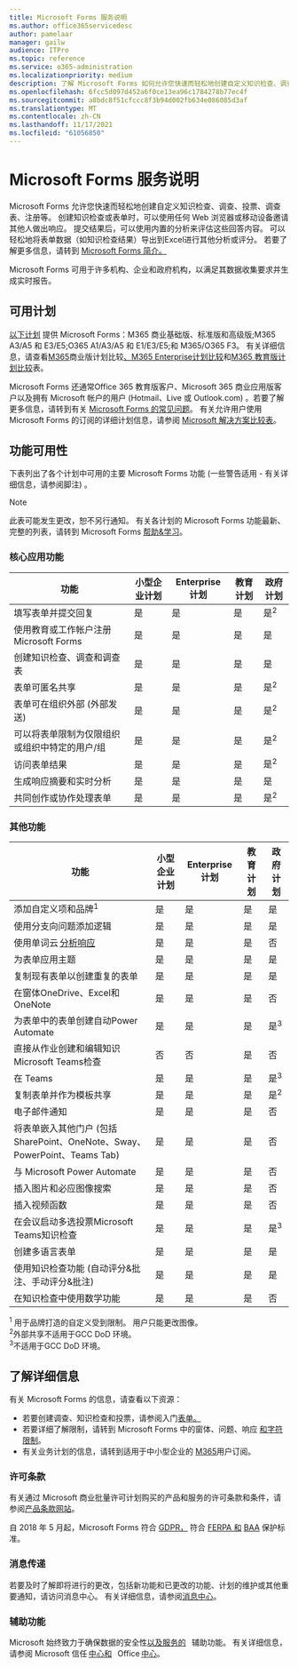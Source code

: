 ```yaml
---
title: Microsoft Forms 服务说明
ms.author: office365servicedesc
author: pamelaar
manager: gailw
audience: ITPro
ms.topic: reference
ms.service: o365-administration
ms.localizationpriority: medium
description: 了解 Microsoft Forms 如何允许您快速而轻松地创建自定义知识检查、调查、投票、调查表、注册等。
ms.openlocfilehash: 6fcc5d097d452a6f0ce13ea96c1784278b77ec4f
ms.sourcegitcommit: a8bdc8f51cfccc8f3b94d002fb634e086085d3af
ms.translationtype: MT
ms.contentlocale: zh-CN
ms.lasthandoff: 11/17/2021
ms.locfileid: "61056850"
---
```

# <a name="microsoft-forms-service-description"></a>Microsoft Forms 服务说明

Microsoft Forms 允许您快速而轻松地创建自定义知识检查、调查、投票、调查表、注册等。 创建知识检查或表单时，可以使用任何 Web 浏览器或移动设备邀请其他人做出响应。 提交结果后，可以使用内置的分析来评估这些回答内容。 可以轻松地将表单数据（如知识检查结果）导出到Excel进行其他分析或评分。 若要了解更多信息，请转到 [Microsoft Forms 简介。](https://support.microsoft.com/office/introduction-to-microsoft-forms-bb1dd261-260f-49aa-9af0-d3dddcea6d69)

Microsoft Forms 可用于许多机构、企业和政府机构，以满足其数据收集要求并生成实时报告。

## <a name="available-plans"></a>可用计划

[以下计划](https://forms.microsoft.com/) 提供 Microsoft Forms：M365 商业基础版、标准版和高级版;M365 A3/A5 和 E3/E5;O365 A1/A3/A5 和 E1/E3/E5;和 M365/O365 F3。 有关详细信息，请查看[M365](https://query.prod.cms.rt.microsoft.com/cms/api/am/binary/RWEBAF)商业版计划比较[、M365 Enterprise计划比较](https://nam06.safelinks.protection.outlook.com/?url=https%3A%2F%2Faka.ms%2FM365EnterprisePlans&data=04%7C01%7Cv-annhem%40microsoft.com%7C79c2f1a8e8ac4f886ba108d94e0fcc77%7C72f988bf86f141af91ab2d7cd011db47%7C1%7C0%7C637626652025884338%7CUnknown%7CTWFpbGZsb3d8eyJWIjoiMC4wLjAwMDAiLCJQIjoiV2luMzIiLCJBTiI6Ik1haWwiLCJXVCI6Mn0%3D%7C1000&sdata=de4WVBq68C4IWCQXw9j64EnYwcX6W9ubh7NgTojH%2Fwk%3D&reserved=0)和[M365 教育版计划比较](https://aka.ms/M365EduPlans)表。

Microsoft Forms 还通常Office 365 教育版[](https://www.microsoft.com/education/products/office/default.aspx)客户、Microsoft 365 商业应用版客户以及拥有 Microsoft 帐户的用户 (Hotmail、Live 或 Outlook.com) 。若要了解更多信息，请转到有关 [Microsoft Forms 的常见问题](https://support.microsoft.com/office/frequently-asked-questions-about-microsoft-forms-495c4242-6102-40a0-add8-df05ed6af61c)。 有关允许用户使用 Microsoft Forms 的订阅的详细计划信息，请参阅 [Microsoft 解决方案比较表](https://go.microsoft.com/fwlink/?linkid=2139145)。

## <a name="feature-availability"></a>功能可用性

下表列出了各个计划中可用的主要 Microsoft Forms 功能 (一些警告适用 - 有关详细信息，请参阅脚注) 。

> [!NOTE]
> 此表可能发生更改，恕不另行通知。 有关各计划的 Microsoft Forms 功能最新、完整的列表，请转到 Microsoft Forms [帮助&学习](https://support.office.com/forms)。

### <a name="core-app-functionality"></a>核心应用功能

| 功能 | 小型企业计划 | Enterprise计划 | 教育计划 | 政府计划 |
| --- | --- | --- | --- | --- |
| 填写表单并提交回复 | 是 | 是 | 是 | 是<sup>2</sup> |
| 使用教育或工作帐户注册 Microsoft Forms | 是 | 是 | 是 | 是 |
| 创建知识检查、调查和调查表 | 是 | 是 | 是 | 是 |
| 表单可匿名共享 | 是 | 是 | 是 | 是<sup>2</sup> |
| 表单可在组织外部 (外部发送)  | 是 | 是 | 是 | 是<sup>2</sup> |
| 可以将表单限制为仅限组织或组织中特定的用户/组 | 是 | 是 | 是 | 是<sup>2</sup> |
| 访问表单结果 | 是 | 是 | 是 | 是<sup>2</sup> |
| 生成响应摘要和实时分析 | 是 | 是 | 是 | 是 |
| 共同创作或协作处理表单 | 是 | 是 | 是 | 是<sup>2</sup> |

### <a name="additional-functionality"></a>其他功能

| 功能 | 小型企业计划 | Enterprise计划 | 教育计划 | 政府计划 |
| --- | --- | --- | --- | --- |
| 添加自定义项和品牌<sup>1</sup> | 是 | 是 | 是 | 是 |
| 使用分支向问题添加逻辑 | 是 | 是 | 是 | 是 |
| 使用单词云 [分析响应](https://support.microsoft.com/office/5c8b89aa-eee3-4ac2-8377-55f2bcf986af) | 是 | 是 | 是 | 否 |
| 为表单应用主题 | 是 | 是 | 是 | 是 |
| 复制现有表单以创建重复的表单 | 是 | 是 | 是 | 是 |
| 在窗体OneDrive、Excel和OneNote | 是 | 是 | 是 | 否 |
| 为表单中的表单创建自动Power Automate | 是 | 是 | 是 | 是<sup>3</sup> |
| 直接从作业创建和编辑知识Microsoft Teams检查 | 否 | 否 | 是 | 否 |
| 在 Teams | 是 | 是 | 是 | 是<sup>3</sup> |
| 复制表单并作为模板共享 | 是 | 是 | 是 | 是<sup>2</sup> |
| 电子邮件通知 | 是 | 是 | 是 | 否 |
| 将表单嵌入其他门户 (包括SharePoint、OneNote、Sway、PowerPoint、Teams Tab)  | 是 | 是 | 是 | 否 |
| 与 Microsoft Power Automate  | 是 | 是 | 是 | 否 |
| 插入图片和必应图像搜索  | 是 | 是 | 是 | 否 |
| 插入视频函数  | 是 | 是 | 是 | 否 |
| 在会议启动多选投票Microsoft Teams知识检查 | 是 | 是 | 是 | 是<sup>3</sup> |
| 创建多语言表单 | 是 | 是 | 是 | 是 |
| 使用知识检查功能 (自动评分&批注、手动评分&批注)  | 是 | 是 | 是 | 是 |
| 在知识检查中使用数学功能 | 是 | 是 | 是 | 否 |

<sup>1</sup> 用于品牌打造的自定义受到限制。 用户只能更改图像。<br> <sup>2</sup>外部共享不适用于GCC DoD 环境。<br/>
<sup>3</sup>不适用于GCC DoD 环境。

## <a name="learn-more"></a>了解详细信息

有关 Microsoft Forms 的信息，请查看以下资源：

- 若要创建调查、知识检查和投票，请参阅入门[表单。](https://forms.office.com)
- 若要详细了解限制，请转到 Microsoft Forms 中的窗体、问题、响应 [和字符限制](https://support.microsoft.com/office/form-question-response-and-character-limits-in-microsoft-forms-ec15323d-92a4-4c33-bf88-3fdb9e5b5fea)。
- 有关业务计划的信息，请转到适用于中小型企业的 [M365](https://aka.ms/M365BusinessPlans)用户订阅。

### <a name="licensing-terms"></a>许可条款

有关通过 Microsoft 商业批量许可计划购买的产品和服务的许可条款和条件，请参阅[产品条款网站](https://www.microsoft.com/licensing/terms/)。

自 2018 年 5 月起，Microsoft Forms 符合 [GDPR，](/microsoft-365/compliance/gdpr-dsr-office365) 符合 [FERPA 和](https://www.microsoft.com/trustcenter/compliance/ferpa) [BAA](https://www.microsoft.com/TrustCenter/Compliance/HIPAA) 保护标准。

### <a name="messaging"></a>消息传递

若要及时了解即将进行的更改，包括新功能和已更改的功能、计划的维护或其他重要通知，请访问消息中心。 有关详细信息，请参阅[消息中心](/microsoft-365/admin/manage/message-center)。

### <a name="accessibility"></a>辅助功能

Microsoft 始终致力于确保数据的安全性[以及服务的](https://www.microsoft.com/trust-center/compliance/accessibility)   辅助功能。 有关详细信息，请参阅 Microsoft 信任 [中心和](https://www.microsoft.com/trust-center)   Office [中心](https://support.office.com/article/ecab0fcf-d143-4fe8-a2ff-6cd596bddc6d)。
